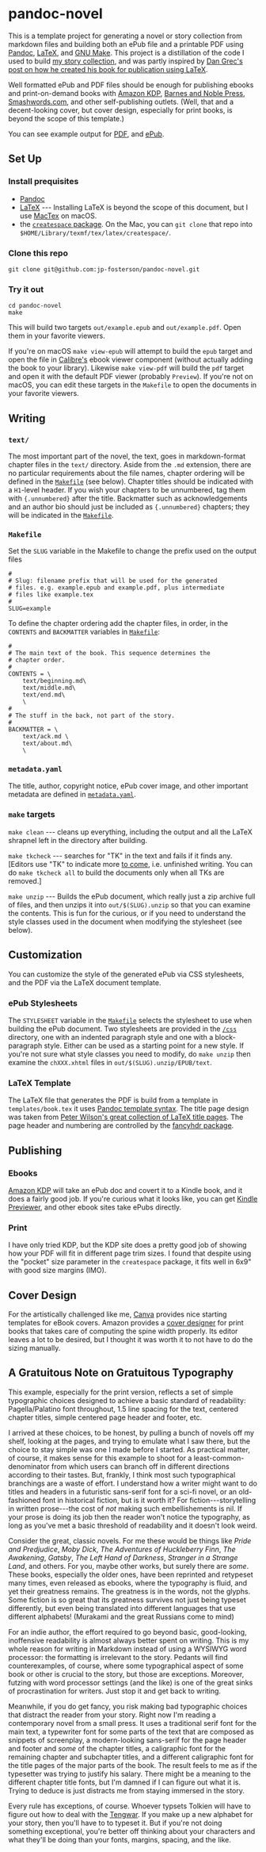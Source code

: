 pandoc-novel
=============

This is a template project for generating a novel or story collection from markdown files and building both an ePub file and a printable PDF using [Pandoc](https://pandoc.org), [LaTeX](https://www.latex-project.org/get/), and [GNU Make](https://www.gnu.org/software/make/).   This project is a distillation of the code I used to build [my story collection](https://www.amazon.com/Plunge-Pool-Stories-JP-Fosterson/dp/B0939ZGC3G/), and was partly inspired by [Dan Grec's post on how he created his book for publication using LaTeX](http://theroadchoseme.com/how-i-self-published-a-professional-paperback-and-ebook-using-latex-and-pandoc).  

Well formatted ePub and PDF files should be enough for publishing ebooks and print-on-demand books with [Amazon KDP](https://kdp.amazon.com), [Barnes and Noble Press](https://press.barnesandnoble.com), [Smashwords.com](https://smashwords.com), and other self-publishing outlets.  (Well, that and a decent-looking cover, but cover design, especially for print books, is beyond the scope of this template.)

You can see example output for [PDF](doc/example.pdf), and [ePub](doc/example.epub).

Set Up
-------

### Install prequisites

* [Pandoc](https://pandoc.org)
* [LaTeX](https://www.latex-project.org/get/) --- Installing LaTeX is beyond the scope of this document, but I use [MacTex](https://www.tug.org/mactex/) on macOS.
* the [`createspace` package](https://github.com/aginiewicz/createspace).  On the Mac, you can `git clone` that repo into `$HOME/Library/texmf/tex/latex/createspace/`. 

### Clone this repo

    git clone git@github.com:jp-fosterson/pandoc-novel.git

### Try it out

    cd pandoc-novel
    make

This will build two targets `out/example.epub` and `out/example.pdf`.  Open them in your favorite viewers. 

If you're on macOS  `make view-epub` will attempt to build the `epub` target and open the file in [Calibre's](https://calibre-ebook.com) ebook viewer component (without actually adding the book to your library).  Likewise `make view-pdf` will build the `pdf` target and open it with the default PDF viewer (probably `Preview`).  If you're not on macOS, you can edit these targets in the `Makefile` to open the documents in your favorite viewers.

Writing
--------

### `text/`

The most important part of the novel, the text, goes in markdown-format chapter files in the `text/` directory.  Aside from the `.md` extension, there are no particular requirements about the file names, chapter ordering will be defined in the [`Makefile`](/Makefile) (see below).  Chapter titles should be indicated with a `H1`-level header.  If you wish your chapters to be unnumbered, tag them with `{.unnumbered}` after the title.   Backmatter such as acknowledgements and an author bio should just be included as `{.unnumbered}` chapters; they will be indicated in the [`Makefile`](/Makefile).

### `Makefile`

Set the `SLUG` variable in the Makefile to change the prefix used on the output files

```
#
# Slug: filename prefix that will be used for the generated
# files. e.g. example.epub and example.pdf, plus intermediate
# files like example.tex
#
SLUG=example
```


To define the chapter ordering add the chapter files, in order, in the `CONTENTS` and `BACKMATTER` variables in [`Makefile`](/Makefile):

```
#
# The main text of the book. This sequence determines the
# chapter order.
#
CONTENTS = \
	text/beginning.md\
	text/middle.md\
	text/end.md\
	\
#
# The stuff in the back, not part of the story.
#
BACKMATTER = \
	text/ack.md \
	text/about.md\
	\
```

### `metadata.yaml`

The title, author, copyright notice, ePub cover image, and other important metadata are defined in [`metadata.yaml`](/metadata.yaml).

###  `make` targets

`make clean` --- cleans up everything, including the output and all the LaTeX shrapnel left in the directory after building.

`make tkcheck` --- searches for "TK" in the text and fails if it finds any.  [Editors use "TK" to indicate more [to come](https://en.wikipedia.org/wiki/To_come_(publishing)), i.e. unfinished writing.  You can do `make tkcheck all` to build the documents only when all TKs are removed.]

`make unzip` --- Builds the ePub document, which really just a zip archive full of files, and then unzips it into `out/$(SLUG).unzip` so that you can examine the contents.  This is fun for the curious, or if you need to understand the style classes used in the document when modifying the stylesheet (see below).

Customization
--------------

You can customize the style of the generated ePub via CSS stylesheets, and the PDF via the LaTeX document template.

### ePub Stylesheets

The `STYLESHEET` variable in the [`Makefile`](/Makefile) selects the stylesheet to use when building the ePub document.  Two stylesheets are provided in the [`/css`](/css) directory, one with an indented paragraph style and one with a block-paragraph style.  Either can be used as a starting point for a new style.  If you're not sure what style classes you need to modify, do `make unzip` then examine the `chXXX.xhtml` files in `out/$(SLUG).unzip/EPUB/text`.


### LaTeX Template

The LaTeX file that generates the PDF is build from a template in `templates/book.tex` it uses [Pandoc template syntax](https://pandoc.org/MANUAL.html#templates).  The title page design was taken from [Peter Wilson's great collection of LaTeX title pages](http://tug.ctan.org/info/latex-samples/TitlePages/titlepages.pdf).   The page header and numbering are controlled by the [fancyhdr package](https://texblog.org/2007/11/07/headerfooter-in-latex-with-fancyhdr/).


Publishing
-----------

### Ebooks

[Amazon KDP](https://kdp.amazon.com) will take an ePub doc and covert it to a Kindle book, and it does a fairly good job.  If you're curious what it looks like, you can get [Kindle Previewer](https://www.amazon.com/gp/feature.html?docId=1000765261&ie=UTF8), and other ebook sites take ePubs directly.

### Print

I have only tried KDP, but the KDP site does a pretty good job of showing how your PDF will fit in different page trim sizes.  I found that despite using the "pocket" size parameter in the `createspace` package, it fits well in 6x9\" with good size margins (IMO). 

Cover Design
------------

For the artistically challenged like me, [Canva](https://canva.com) provides nice starting templates for eBook covers.  Amazon provides a [cover designer](https://kdp.amazon.com/en_US/help/topic/G201113520) for print books that takes care of computing the spine width properly.  Its editor leaves a lot to be desired, but I thought it was worth it to not have to do the sizing manually.


A Gratuitous Note on Gratuitous Typography
---------------------------------------------

This example, especially for the print version, reflects a set of simple typographic choices designed to achieve a basic standard of readability: Pagella/Palatino font throughout, 1.5 line spacing for the text, centered chapter titles, simple centered page header and footer, etc. 

I arrived at these choices, to be honest, by pulling a bunch of novels off my shelf, looking at the pages, and trying to emulate what I saw there, but the choice to stay simple was one I made before I started.  As practical matter, of course, it makes sense for this example to shoot for a least-common-denominator from which users can branch off in different directions according to their tastes.  But, frankly, I think most such typographical branchings are a waste of effort.  I understand how a writer might want to do titles and headers in a futuristic sans-serif font for a sci-fi novel, or an old-fashioned font in historical fiction, but is it worth it?  For fiction---storytelling in written prose---the cost of _not_ making such embellishements is nil.  If your prose is doing its job then the reader won't notice the typography, as long as you've met a basic threshold of readability and it doesn't look weird.

Consider the great, classic novels. For me these would be things like _Pride and Predjudice_, _Moby Dick_, _The Adventures of Huckleberry Finn_, _The Awakening_, _Gatsby_, _The Left Hand of Darkness_, _Stranger in a Strange Land_, and others.  For you, maybe other works, but surely there are _some_.  These books, especially the older ones, have been reprinted and retypeset many times, even released as ebooks, where the typography is fluid, and yet their greatness remains.  The greatness is in the words, not the glyphs.  Some fiction is so great that its greatness survives not just being typeset differently, but even being translated into different languages that use different alphabets!  (Murakami and the great Russians come to mind)

For an indie author, the effort required to go beyond basic, good-looking, inoffensive readability is almost always better spent on writing.  This is my whole reason for writing in Markdown instead of using a WYSIWYG word processor: the formatting is irrelevant to the story. Pedants will find counterexamples, of course, where some typographical aspect of some book or other is crucial to the story, but those are exceptions.  Moreover, futzing with word processor settings (and the like) is one of the great sinks of procrastination for writers.  Just stop it and get back to writing.  

Meanwhile, if you do get fancy, you risk making bad typographic choices that distract the reader from your story.  Right now I'm reading a contemporary novel from a small press. It uses a traditional serif font for the main text, a typewriter font for some parts of the text that are composed as snippets of screenplay, a modern-looking sans-serif for the page header and footer and _some_ of the chapter titles, a caligraphic font for the remaining chapter and subchapter titles, and a different caligraphic font for the title pages of the major parts of the book.  The result feels to me as if the typesetter was trying to justify his salary.  There might be a meaning to the different chapter title fonts, but I'm damned if I can figure out what it is. Trying to deduce is just distracts me from staying immersed in the story.

Every rule has exceptions, of course.  Whoever typsets Tolkien will have to figure out how to deal with the [Tengwar](https://en.wikipedia.org/wiki/Tengwar).  If you make up a new alphabet for your story, then you'll have to to typeset it.  But if you're not doing something exceptional, you're better off thinking about your characters and what they'll be doing than your fonts, margins, spacing, and the like.

